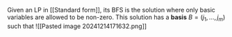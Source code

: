 Given an LP in [[Standard form]], its BFS is the solution where only basic variables are allowed to be non-zero. This solution has a **basis** $B = (j_{1}, \dots, j_{m})$ such that 
![[Pasted image 20241214171632.png]]
